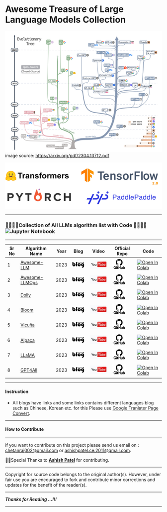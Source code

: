 # Awesome Treasure of Large Language Models Collection

![](./images/main_poster.jpg)
image source: https://arxiv.org/pdf/2304.13712.pdf

![fw.jpg](./images/fw.jpg)

---

###  🧑‍💻👩‍💻Collection of All LLMs algorithm list with Code 🧑‍💻👩‍💻![Jupyter Notebook](https://img.shields.io/badge/jupyter-%23FA0F00.svg?style=for-the-badge&logo=jupyter&logoColor=white)

---

| Sr No | Algorithm Name                                               | Year | Blog                                                         | Video                                                        | Official Repo                                                | Code                                                         |
| ----- | ------------------------------------------------------------ | ---- | ------------------------------------------------------------ | ------------------------------------------------------------ | ------------------------------------------------------------ | ------------------------------------------------------------ |
| 1     | [Awesome-LLM](https://github.com/Hannibal046/Awesome-LLM)             | 2023 | [![](./images/b1.jpg)](https://bit.ly/3rYanJk) | [![Youtube](./images/yt1.jpg)](https://youtu.be/6MI0f6YjJIk) | [![](./images/git.jpg)](https://github.com/Hannibal046/Awesome-LLM) | [![Open In Colab](https://colab.research.google.com/assets/colab-badge.svg)](https://colab.research.google.com/github/EleutherAI/GPTNeo/blob/master/GPTNeo_example_notebook.ipynb) |
| 2     | [Awesome-LLMOps](https://github.com/tensorchord/Awesome-LLMOps)            | 2023 | [![](./images/b1.jpg)](https://bit.ly/3DNsrIp) | [![Youtube](./images/yt1.jpg)](https://youtu.be/iDulhoQ2pro) | [![](./images/git.jpg)](https://github.com/tensorchord/Awesome-LLMOps) | [![Open In Colab](https://colab.research.google.com/assets/colab-badge.svg)](https://colab.research.google.com/github/bentrevett/pytorch-seq2seq/blob/master/6%20-%20Attention%20is%20All%20You%20Need.ipynb) |
| 3     | [Dolly](https://github.com/databrickslabs/dolly)            | 2023 | [![](./images/b1.jpg)](https://www.databricks.com/blog/2023/03/24/hello-dolly-democratizing-magic-chatgpt-open-models.html) | [![Youtube](./images/yt1.jpg)](https://www.youtube.com/watch?v=GpWqjNf0SCM) | [![](./images/git.jpg)](https://github.com/databrickslabs/dolly) | [![Open In Colab](https://colab.research.google.com/assets/colab-badge.svg)](https://colab.research.google.com/github/bentrevett/pytorch-seq2seq/blob/master/6%20-%20Attention%20is%20All%20You%20Need.ipynb) |
| 4     | [Bloom](https://github.com/huggingface/transformers-bloom-inference)            | 2023 | [![](./images/b1.jpg)](https://github.com/huggingface/blog/blob/main/bloom-inference-pytorch-scripts.md) | [![Youtube](./images/yt1.jpg)](https://www.youtube.com/watch?v=ZHx0TsYB3ac) | [![](./images/git.jpg)](https://github.com/huggingface/transformers-bloom-inference) | [![Open In Colab](https://colab.research.google.com/assets/colab-badge.svg)](https://colab.research.google.com/github/bentrevett/pytorch-seq2seq/blob/master/6%20-%20Attention%20is%20All%20You%20Need.ipynb) |
| 5     | [Vicuña](https://github.com/eddieali/Vicuna-AI-LLM)            | 2023 | [![](./images/b1.jpg)](https://lmsys.org/blog/2023-03-30-vicuna/) | [![Youtube](./images/yt1.jpg)](https://www.youtube.com/watch?v=ByV5w1ES38A) | [![](./images/git.jpg)](https://lmsys.org/blog/2023-03-30-vicuna/) | [![Open In Colab](https://colab.research.google.com/assets/colab-badge.svg)](https://colab.research.google.com/github/bentrevett/pytorch-seq2seq/blob/master/6%20-%20Attention%20is%20All%20You%20Need.ipynb) |
| 6     | [Alpaca](https://github.com/tatsu-lab/stanford_alpaca)            | 2023 | [![](./images/b1.jpg)](https://crfm.stanford.edu/2023/03/13/alpaca.html) | [![Youtube](./images/yt1.jpg)](https://youtu.be/D-clHgmaKKU) | [![](./images/git.jpg)](https://github.com/tatsu-lab/stanford_alpaca) | [![Open In Colab](https://colab.research.google.com/assets/colab-badge.svg)](https://colab.research.google.com/github/bentrevett/pytorch-seq2seq/blob/master/6%20-%20Attention%20is%20All%20You%20Need.ipynb) |
| 7     | [LLaMA](https://github.com/facebookresearch/llama)            | 2023 | [![](./images/b1.jpg)](https://ai.facebook.com/blog/large-language-model-llama-meta-ai/) | [![Youtube](./images/yt1.jpg)](https://www.youtube.com/watch?v=BKb_AnREvvY) | [![](./images/git.jpg)](https://github.com/facebookresearch/llama) | [![Open In Colab](https://colab.research.google.com/assets/colab-badge.svg)](https://colab.research.google.com/github/bentrevett/pytorch-seq2seq/blob/master/6%20-%20Attention%20is%20All%20You%20Need.ipynb) |
| 8     | [GPT4All](https://github.com/nomic-ai/gpt4all)            | 2023 | [![](./images/b1.jpg)](https://towardsai.net/p/machine-learning/llama-gpt4all-simplified-local-chatgpt) | [![Youtube](./images/yt1.jpg)](https://www.youtube.com/watch?v=rOa0wy2TDYE) | [![](./images/git.jpg)](https://github.com/nomic-ai/gpt4all) | [![Open In Colab](https://colab.research.google.com/assets/colab-badge.svg)](https://colab.research.google.com/github/bentrevett/pytorch-seq2seq/blob/master/6%20-%20Attention%20is%20All%20You%20Need.ipynb) |

---

#### Instruction

* All blogs have links and some links contains different languages blog such as Chinese, Korean etc. for this Please use [Google Tranlater Page Convert](https://chrome.google.com/webstore/detail/google-translate/aapbdbdomjkkjkaonfhkkikfgjllcleb?hl=en).

---

#### How to Contribute

---

if you want to contribute on this project please send us email on : chetanraj002@gmail.com or ashishpatel.ce.2011@gmail.com. 

🙏🙏Special Thanks to [**Ashish Patel**](https://github.com/ashishpatel26) for contributing.

---

Copyright for source code belongs to the original author(s). However, under fair use you are encouraged to fork and contribute minor corrections and updates for the benefit of the reader(s).

---

**_Thanks for  Reading ...!!!_**

---
